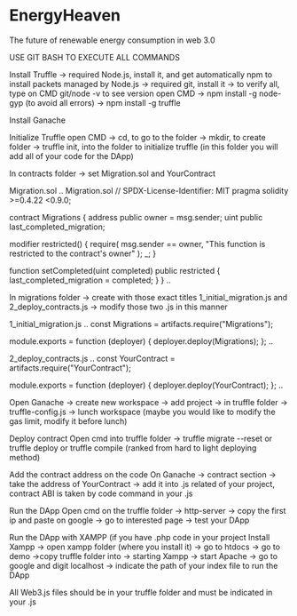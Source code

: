 # EnergyHeaven
The future of renewable energy consumption in web 3.0


USE GIT BASH TO EXECUTE ALL COMMANDS

Install Truffle -> required Node.js, install it, and get automatically npm to install packets managed by Node.js -> required git, install it -> to verify all, type on CMD git/node -v to see version
open CMD -> npm install -g node-gyp (to avoid all errors) -> npm install -g truffle

Install Ganache

Initialize Truffle
open CMD -> cd, to go to the folder -> mkdir, to create folder -> truffle init, into the folder to initialize truffle (in this folder you will add all of your code for the DApp)

In contracts folder -> set Migration.sol and YourContract

Migration.sol
..
Migration.sol
// SPDX-License-Identifier: MIT
pragma solidity >=0.4.22 <0.9.0;

contract Migrations {
  address public owner = msg.sender;
  uint public last_completed_migration;

  modifier restricted() {
    require(
      msg.sender == owner,
      "This function is restricted to the contract's owner"
    );
    _;
  }

  function setCompleted(uint completed) public restricted {
    last_completed_migration = completed;
  }
}
..

In migrations folder -> create with those exact titles 1_initial_migration.js and 2_deploy_contracts.js -> modify those two .js in this manner

1_initial_migration.js
..
const Migrations = artifacts.require("Migrations");

module.exports = function (deployer) {
  deployer.deploy(Migrations);
};
..

2_deploy_contracts.js
..
const YourContract = artifacts.require("YourContract");

module.exports = function (deployer) {
  deployer.deploy(YourContract);
};
..

Open Ganache -> create new workspace -> add project -> in truffle folder -> truffle-config.js -> lunch workspace (maybe you would like to modify the gas limit, modify it before lunch)

Deploy contract
Open cmd into truffle folder -> truffle migrate --reset or truffle deploy or truffle compile (ranked from hard to light deploying method)

Add the contract address on the code
On Ganache -> contract section -> take the address of YourContract -> add it into .js related of your project, contract ABI is taken by code command in your .js

Run the DApp
Open cmd on the truffle folder -> http-server -> copy the first ip and paste on google -> go to interested page -> test your DApp

Run the DApp with XAMPP (if you have .php code in your project
Install Xampp -> open xampp folder (where you install it) -> go to htdocs -> go to demo ->copy truffle folder into -> starting Xampp -> start Apache -> go to google and digit localhost -> indicate the path of your index file to run the DApp

All Web3.js files should be in your truffle folder and must be indicated in your .js 

